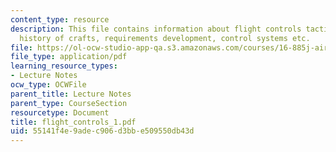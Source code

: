 ```yaml
---
content_type: resource
description: This file contains information about flight controls tactical methods,
  history of crafts, requirements development, control systems etc.
file: https://ol-ocw-studio-app-qa.s3.amazonaws.com/courses/16-885j-aircraft-systems-engineering-fall-2004/55141f4e9adec906d3bbe509550db43d_flight_controls_1.pdf
file_type: application/pdf
learning_resource_types:
- Lecture Notes
ocw_type: OCWFile
parent_title: Lecture Notes
parent_type: CourseSection
resourcetype: Document
title: flight_controls_1.pdf
uid: 55141f4e-9ade-c906-d3bb-e509550db43d
---
```

